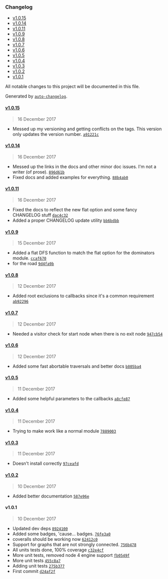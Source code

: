 <!-- START doctoc generated TOC please keep comment here to allow auto update -->
<!-- DON'T EDIT THIS SECTION, INSTEAD RE-RUN doctoc TO UPDATE -->
### Changelog

- [v1.0.15](#v1015)
- [v1.0.14](#v1014)
- [v1.0.11](#v1011)
- [v1.0.9](#v109)
- [v1.0.8](#v108)
- [v1.0.7](#v107)
- [v1.0.6](#v106)
- [v1.0.5](#v105)
- [v1.0.4](#v104)
- [v1.0.3](#v103)
- [v1.0.2](#v102)
- [v1.0.1](#v101)

<!-- END doctoc generated TOC please keep comment here to allow auto update -->
All notable changes to this project will be documented in this file.

Generated by [`auto-changelog`](https://github.com/CookPete/auto-changelog).

#### [v1.0.15](https://github.com/julianjensen/traversals/compare/v1.0.14...v1.0.15)
> 16 December 2017
- Messed up my versioning and getting conflicts on the tags. This version only updates the version number. [`a91221c`](https://github.com/julianjensen/traversals/commit/a91221c4820cfe774460c0cfed39f6c8eb37dbef)

#### [v1.0.14](https://github.com/julianjensen/traversals/compare/v1.0.11...v1.0.14)
> 16 December 2017
- Messed up the links in the docs and other minor doc issues. I&#x27;m not a writer (of prose). [`896d61b`](https://github.com/julianjensen/traversals/commit/896d61bfd9d6c0fa958aaab6ac2f75ee5d0d581e)
- Fixed docs and added examples for everything. [`88b4ab0`](https://github.com/julianjensen/traversals/commit/88b4ab06fdb8e07bbcc6c996a73a700530de74fe)

#### [v1.0.11](https://github.com/julianjensen/traversals/compare/v1.0.9...v1.0.11)
> 16 December 2017
- Fixed the docs to reflect the new flat option and some fancy CHANGELOG stuff [`dac4c32`](https://github.com/julianjensen/traversals/commit/dac4c322462d567a3bf1792d773ffe577426654b)
- Added a proper CHANGELOG update utility [`bb6bdbb`](https://github.com/julianjensen/traversals/commit/bb6bdbb150fe957e5c1bb7caf905d28efe388b61)

#### [v1.0.9](https://github.com/julianjensen/traversals/compare/v1.0.8...v1.0.9)
> 15 December 2017
- Added a flat DFS function to match the flat option for the dominators module. [`ccaf670`](https://github.com/julianjensen/traversals/commit/ccaf670bb2e9bceb9d8cb6f1b220436baa1f9795)
- for the road [`9d4fa9b`](https://github.com/julianjensen/traversals/commit/9d4fa9bdd89b3970fa247ae5377291d6450bf897)

#### [v1.0.8](https://github.com/julianjensen/traversals/compare/v1.0.7...v1.0.8)
> 12 December 2017
- Added root exclusions to callbacks since it&#x27;s a common requirement [`ab92296`](https://github.com/julianjensen/traversals/commit/ab922963d4b24a4446299f011265ac9ff37dcaae)

#### [v1.0.7](https://github.com/julianjensen/traversals/compare/v1.0.6...v1.0.7)
> 12 December 2017
- Needed a visitor check for start node when there is no exit node [`947cb54`](https://github.com/julianjensen/traversals/commit/947cb5431379c4b40a29110a1863ab4ad6ed36c4)

#### [v1.0.6](https://github.com/julianjensen/traversals/compare/v1.0.5...v1.0.6)
> 12 December 2017
- Added some fast abortable traversals and better docs [`b805ba4`](https://github.com/julianjensen/traversals/commit/b805ba416992d39c43d0a6ae9a46fc897eec58c5)

#### [v1.0.5](https://github.com/julianjensen/traversals/compare/v1.0.4...v1.0.5)
> 11 December 2017
- Added some helpful parameters to the callbacks [`a8cfe87`](https://github.com/julianjensen/traversals/commit/a8cfe87c48b527c8be74609a2e3f5a20f05206ee)

#### [v1.0.4](https://github.com/julianjensen/traversals/compare/v1.0.3...v1.0.4)
> 11 December 2017
- Trying to make work like a normal module [`7889003`](https://github.com/julianjensen/traversals/commit/7889003f1dd74e03e15ccac04557b9959badef86)

#### [v1.0.3](https://github.com/julianjensen/traversals/compare/v1.0.2...v1.0.3)
> 11 December 2017
- Doesn&#x27;t install correctly [`97ceafd`](https://github.com/julianjensen/traversals/commit/97ceafd821f99ca1e0e492f9a5644536f0abbe06)

#### [v1.0.2](https://github.com/julianjensen/traversals/compare/v1.0.1...v1.0.2)
> 10 December 2017
- Added better documentation [`587e96e`](https://github.com/julianjensen/traversals/commit/587e96e0ef1b02d1460b7a67c6dee83fdd51cb38)

#### v1.0.1
> 10 December 2017
- Updated dev deps [`8924100`](https://github.com/julianjensen/traversals/commit/89241002874e5da2f45b62bd0996bedc2fdbb109)
- Added some badges, &#x27;cause... badges. [`76fe3a0`](https://github.com/julianjensen/traversals/commit/76fe3a022a78ddc8116e1a3a4d9380e1f422c4de)
- coveralls should be working now [`62412c0`](https://github.com/julianjensen/traversals/commit/62412c0b6ec537354befa4ddfe6b2212191dae25)
- Support for graphs that are not strongly connected. [`756b478`](https://github.com/julianjensen/traversals/commit/756b4780cb6b3610c983c3f7e140d78bd5d80075)
- All units tests done, 100% coverage [`c32e4cf`](https://github.com/julianjensen/traversals/commit/c32e4cf5e31936d2119e8776e8053dd10b836be1)
- More unit tests, removed node 4 engine support [`fb0549f`](https://github.com/julianjensen/traversals/commit/fb0549fecaa90b49b5639c480fa4b727304d7dd0)
- More unit tests [`455c8a7`](https://github.com/julianjensen/traversals/commit/455c8a7a2815b5738a2fe67346cd6f28f11cdffe)
- Adding unit tests [`275b377`](https://github.com/julianjensen/traversals/commit/275b377e02e841752ec0c90f33899c217a2eed68)
- First commit [`d24af2f`](https://github.com/julianjensen/traversals/commit/d24af2f5907b81a9712a26c2dcc4f0862cc1a3ed)

